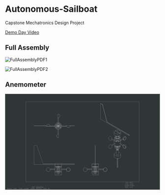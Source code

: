 # Autonomous-Sailboat

Capstone Mechatronics Design Project

[Demo Day Video](https://www.youtube.com/watch?v=Hydo_2GYRXk&feature=youtu.be)

## Full Assembly

![FullAssemblyPDF1](https://user-images.githubusercontent.com/52175303/109434473-67659f80-79ca-11eb-9ea6-5acf1c8c9d9a.png)

![FullAssemblyPDF2](https://user-images.githubusercontent.com/52175303/109434485-72203480-79ca-11eb-95bf-a8f1901150e9.png)

## Anemometer

![assembly](https://github.com/cacton77/Autonomous-Sailboat/blob/main/wvdrw-ass.png?raw=true)
